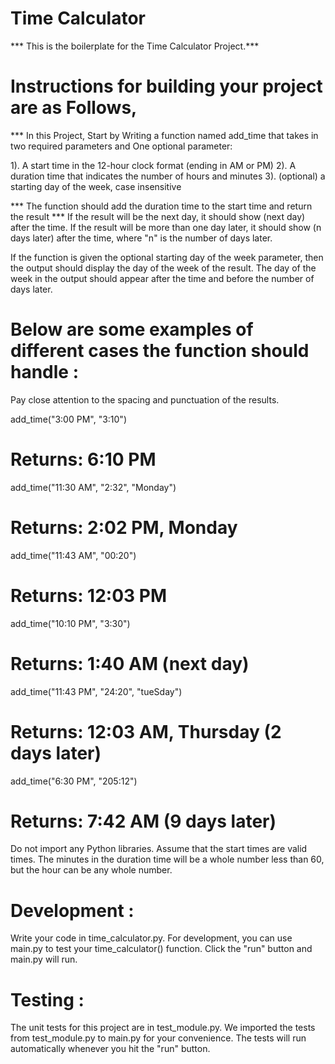 # Time Calculator
*** This is the boilerplate for the Time Calculator Project.***

# Instructions for building your project are as Follows,
*** In this Project, Start by Writing a function named add_time that takes in two required parameters and One optional parameter:

1). A start time in the 12-hour clock format (ending in AM or PM)
2). A duration time that indicates the number of hours and minutes
3). (optional) a starting day of the week, case insensitive

*** The function should add the duration time to the start time and return the result ***
If the result will be the next day, it should show (next day) after the time. If the result will be more than one day later, it should show (n days later) after the time, where "n" is the number of days later.

If the function is given the optional starting day of the week parameter, then the output should display the day of the week of the result. The day of the week in the output should appear after the time and before the number of days later.

# Below are some examples of different cases the function should handle :
Pay close attention to the spacing and punctuation of the results.

add_time("3:00 PM", "3:10")
# Returns: 6:10 PM

add_time("11:30 AM", "2:32", "Monday")
# Returns: 2:02 PM, Monday

add_time("11:43 AM", "00:20")
# Returns: 12:03 PM

add_time("10:10 PM", "3:30")
# Returns: 1:40 AM (next day)

add_time("11:43 PM", "24:20", "tueSday")
# Returns: 12:03 AM, Thursday (2 days later)

add_time("6:30 PM", "205:12")
# Returns: 7:42 AM (9 days later)

Do not import any Python libraries. Assume that the start times are valid times. The minutes in the duration time will be a whole number less than 60, but the hour can be any whole number.

# Development :
Write your code in time_calculator.py. For development, you can use main.py to test your time_calculator() function. Click the "run" button and main.py will run.

# Testing :
The unit tests for this project are in test_module.py. We imported the tests from test_module.py to main.py for your convenience. The tests will run automatically whenever you hit the "run" button.


